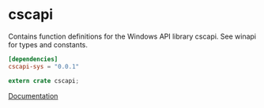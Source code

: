 # cscapi #
Contains function definitions for the Windows API library cscapi. See winapi for types and constants.

```toml
[dependencies]
cscapi-sys = "0.0.1"
```

```rust
extern crate cscapi;
```

[Documentation](https://retep998.github.io/doc/winapi/cscapi/)

